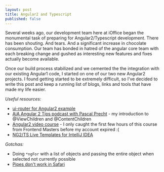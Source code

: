 ```yaml
---
layout: post
title: Angular2 and Typescript
published: false
---
```


Several weeks ago, our development team here at iOffice began the monumental task of preparing for Angular2/Typescript development. There has been shouting. And tears. And a significant increase in chocolate consumption. Our team has bonded in hatred of the angular core team with each breaking change and gushed as interesting new features and fixes actually become available.

Once our build process stabilized and we cemented the the integration with our existing Angular1 code, I started on one of our two new Angular2 projects. I found getting started to be extremely difficult, so I've decided to write this post and keep a running list of blogs, links and tools that have made my life easier.


_Useful resources:_
  * [ui-router for Angular2 example](https://github.com/ui-router/quickstart-ng2)
  * [AiA Angular 2 Tips podcast with Pascal Precht](https://devchat.tv/adv-in-angular/097-aia-angular-2-tips-with-pascal-precht) - my introduction to @ViewChildren and @ContentChildren
  * [Angular2 video course](https://frontendmasters.com/courses/angular-2/) - I only caught the first few hours of this course from Frontend Masters before my account expired :(
  * [NG2/TS Live Templates for IntelliJ IDEA](https://plugins.jetbrains.com/plugin/8395?pr=idea)
  
_Gotchas:_
  * Doing `*ngFor` with a list of objects and passing the entire object when selected not currently possible
  * [Pipes don't work in Safari](https://github.com/angular/angular/issues/3333)
